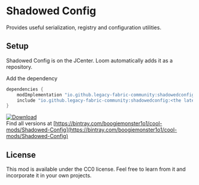 # Shadowed Config
Provides useful serialization, registry and configuration utilities.

## Setup
Shadowed Config is on the JCenter. Loom automatically adds it as a repository. 

Add the dependency 
```gradle
dependencies {
    modImplementation "io.github.legacy-fabric-community:shadowedconfig:<the latest version>"
    include "io.github.legacy-fabric-community:shadowedconfig:<the latest version>"
}
```
[ ![Download](https://api.bintray.com/packages/boogiemonster1o1/cool-mods/Shadowed-Config/images/download.svg) ](https://bintray.com/boogiemonster1o1/cool-mods/Shadowed-Config/_latestVersion)  
Find all versions at [https://bintray.com/boogiemonster1o1/cool-mods/Shadowed-Config](https://bintray.com/boogiemonster1o1/cool-mods/Shadowed-Config)

## License

This mod is available under the CC0 license. Feel free to learn from it and incorporate it in your own projects.
